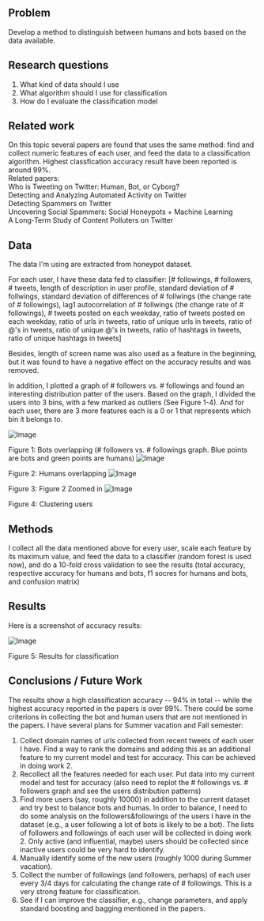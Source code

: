 
## Problem

Develop a method to distinguish between humans and bots based on the data available.

## Research questions

1. What kind of data should I use
2. What algorithm should I use for classification
3. How do I evaluate the classification model

## Related work

On this topic several papers are found that uses the same method: find and collect numeric features of each user, and feed the data to a classification algorithm. Highest classfication accuracy result have been reported is around 99%.  
Related papers:  
Who is Tweeting on Twitter: Human, Bot, or Cyborg?  
Detecting and Analyzing Automated Activity on Twitter  
Detecting Spammers on Twitter  
Uncovering Social Spammers: Social Honeypots + Machine Learning  
A Long-Term Study of Content Polluters on Twitter  

## Data

The data I'm using are extracted from honeypot dataset.

For each user, I have these data fed to classifier:
[# followings, # followers, # tweets, length of description in user profile, standard deviation of # follwings, standard deviation of differences of # follwings (the change rate of # followings), lag1 autocorrelation of # follwings (the change rate of # followings), # tweets posted on each weekday, ratio of tweets posted on each weekday, ratio of urls in tweets, ratio of unique urls in tweets, ratio of @'s in tweets, ratio of unique @'s in tweets, ratio of hashtags in tweets, ratio of unique hashtags in tweets]

Besides, length of screen name was also used as a feature in the beginning, but it was found to have a negative effect on the accuracy results and was removed. 

In addition, I plotted a graph of # followers vs. # followings and found an interesting distribution patter of the users. Based on the graph, I divided the users into 3 bins, with a few marked as outliers (See Figure 1-4). And for each user, there are 3 more features each is a 0 or 1 that represents which bin it belongs to.

![Image](../master/src/graphs/graph-bots-overlapping.png?raw=true)

Figure 1: Bots overlapping (# followers vs. # followings graph. Blue points are bots and green points are humans)
![Image](../master/src/graphs/graph-humans-overlapping.png?raw=true)

Figure 2: Humans overlapping
![Image](../master/src/graphs/graph-zoomed-in.png?raw=true)

Figure 3: Figure 2 Zoomed in
![Image](../master/src/graphs/graph-clustered.png?raw=true)

Figure 4: Clustering users

## Methods

I collect all the data mentioned above for every user, scale each feature by its maximum value, and feed the data to a classifier (random forest is used now), and do a 10-fold cross validation to see the results (total accuracy, respective accuracy for humans and bots, f1 socres for humans and bots, and confusion matrix)

## Results

Here is a screenshot of accuracy results:

![Image](../master/src/graphs/Result.png?raw=true)

Figure 5: Results for classification

## Conclusions / Future Work

The results show a high classification accuracy -- 94% in total -- while the highest accuracy reported in the papers is over 99%. There could be some criterions in collecting the bot and human users that are not mentioned in the papers. I have several plans for Summer vacation and Fall semester:

1. Collect domain names of urls collected from recent tweets of each user I have. Find a way to rank the domains and adding this as an additional feature to my current model and test for accuracy. This can be achieved in doing work 2.
2. Recollect all the features needed for each user. Put data into my current model and test for accuracy (also need to replot the # followings vs. # followers graph and see the users distribution patterns)
3. Find more users (say, roughly 10000) in addition to the current dataset and try best to balance bots and humas. In order to balance, I need to do some analysis on the followers&followings of the users I have in the dataset (e.g., a user following a lot of bots is likely to be a bot). The lists of followers and followings of each user will be collected in doing work 2. Only active (and influential, maybe) users should be collected since inactive users could be very hard to identify.
4. Manually identify some of the new users (roughly 1000 during Summer vacation).
4. Collect the number of followings (and followers, perhaps) of each user every 3/4 days for calculating the change rate of # followings. This is a very strong feature for classification.
5. See if I can improve the classifier, e.g., change parameters, and apply standard boosting and bagging mentioned in the papers.

